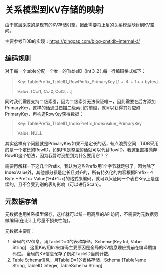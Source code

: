 # 关系模型到KV存储的映射

由于底层采取的是现有的KV存储引擎，因此需要将上层的关系模型映射到KV空间。

主要参考TiDB的实现：https://pingcap.com/blog-cn/tidb-internal-2/


## 编码规则

对于每一个table分配一个唯一的TableID（int３２),每一行编码格式如下： 
> Key: TablePrefix_TableID_RowPrefix_PrimaryKey  [1 + ４ + 1 + x bytes]
>
> Value: [Col1, Col2, Col3, ...]


同时我们需要支持二级索引，因为二级索引无法保证唯一，因此需要在后方添加PrimaryKey，这样的话通过扫描二级索引的前缀，就可以获得其对应的PrimaryKey，再构造RowKey获得数据：
> Key: TablePrefix_TableID_IndexPrefix_IndexValue_PrimaryKey
>
> Value: NULL

其实这样有个问题就是PrimaryKey如果不是定长的话，有点浪费空间，TiDB采用的是一个定长的RowID，如果PK是整型的话就可以代替RowID。我这里直接抛弃RowID这个想法，因为我暂时没想到为什么要用它？？

需要再解释一下这几个Prefix，我认为这些Prefix用1个字节就足够了，因为除了IndexValue外，其他部分都是定长且对齐的，所有持久化的内容根据Prefix+４Byte +Prefix+ Value(1+4+1+x)的格式来编码，就可以保证同一个表在Key上是连续的，且不会受到别的表的影响（可以进行Scan）。

## 元数据存储

元数据也用关系模型保存，这样就可以统一用高层的API访问，不需要为元数据另做编码(在设计上尽量不损失性能)。

元数据主要有：
1. 全局的KV信息，用TableID=0的表格存储，Schema:[Key Int, Value String]，这里Key用Int来编码主要原因是全局的KV信息理应提前在编译期编码过。 全局的KV信息保存了例如TableID当前计数。
2. Table Schema信息，用TableID=1的表格存储，Schema:[TableName String, TableID Integer, TableSchema String]